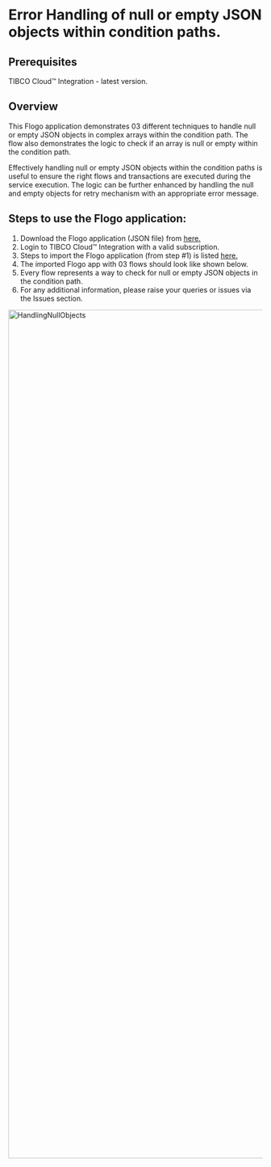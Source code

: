 # Error Handling of null or empty JSON objects within condition paths. 

## Prerequisites
TIBCO Cloud™ Integration - latest version. 

## Overview
This Flogo application demonstrates 03 different techniques to handle null or empty JSON objects in complex arrays within the condition path. The flow also demonstrates the logic to check if an array is null or empty within the condition path. 

Effectively handling null or empty JSON objects within the condition paths is useful to ensure the right flows and transactions are executed during the service execution. The logic can be further enhanced by handling the null and empty objects for retry mechanism with an appropriate error message. 

## Steps to use the Flogo application: 
1. Download the Flogo application (JSON file) from [here.](https://github.com/TIBCOSoftware/tci-flogo/blob/master/samples/app-dev/branching-errorhandling/flogo.sample.error_handling_emptyNullObjects/HowTo_Handle_NullEmptyJSON_ObjArray.json)
2. Login to TIBCO Cloud™ Integration with a valid subscription.
3. Steps to import the Flogo application (from step #1) is listed [here.](https://github.com/TIBCOSoftware/tci-flogo/blob/master/samples/app-dev/readme.md)
4. The imported Flogo app with 03 flows should look like shown below.
5. Every flow represents a way to check for null or empty JSON objects in the condition path. 
6. For any additional information, please raise your queries or issues via the Issues section.
<img width="1680" alt="HandlingNullObjects" src="https://user-images.githubusercontent.com/17696107/113671146-9a8b0500-96d3-11eb-8b48-1e6e68d06527.png">


